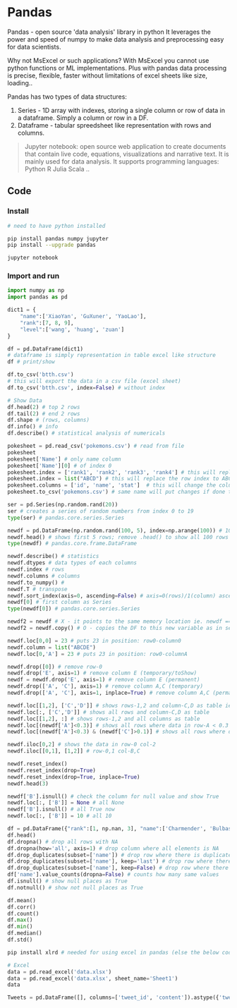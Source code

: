 # Pandas

Pandas - open source 'data analysis' library in python
It leverages the power and speed of numpy to make data analysis and preprocessing easy for data scientists.

Why not MsExcel or such applications?
With MsExcel you cannot use python functions or ML implementations.
Plus with pandas data processing is precise, flexible, faster without limitations of excel sheets like size, loading..

Pandas has two types of data structures:

1. Series - 1D array with indexes, storing a single column or row of data in a dataframe. Simply a column or row in a DF.
2. Dataframe - tabular spreedsheet like representation with rows and columns.

> Jupyter notebook: open source web application to create documents that contain live code, equations, visualizations and narrative text.
It is mainly used for data analysis.
It supports programming languages: Python R Julia Scala ..

## Code

### Install

```sh
# need to have python installed

pip install pandas numpy jupyter
pip install --upgrade pandas

jupyter notebook
```

### Import and run

```py
import numpy as np
import pandas as pd
```

```py
dict1 = {
    "name":['XiaoYan', 'GuXuner', 'YaoLao'],
    "rank":[7, 8, 9],
    "level":['wang', 'huang', 'zuan']
}

df = pd.DataFrame(dict1)
# dataframe is simply representation in table excel like structure 
df # print/show

df.to_csv('btth.csv')
# this will export the data in a csv file (excel sheet)
df.to_csv('btth.csv', index=False) # without index

# Show Data
df.head(2) # top 2 rows
df.tail(2) # end 2 rows
df.shape # (rows, columns)
df.info() # info
df.describe() # statistical analysis of numericals

pokesheet = pd.read_csv('pokemons.csv') # read from file
pokesheet
pokesheet['Name'] # only name column
pokesheet['Name'][0] # of index 0
pokesheet.index = ['rank1', 'rank2', 'rank3', 'rank4'] # this will replace the regular index (row) ie. 01234..
pokesheet.index = list("ABCD") # this will replace the row index to ABCD.. ^same
pokesheet.columns = ['id', 'name', 'stat']  # this will change the column index/names
pokesheet.to_csv('pokemons.csv') # same name will put changes if done to data, or copy can be done with other name

```

```py
ser = pd.Series(np.random.rand(20))
ser # creates a series of random numbers from index 0 to 19
type(ser) # pandas.core.series.Series

newdf = pd.DataFrame(np.random.rand(100, 5), index=np.arange(100)) # 100 rows 5 columns of random numbers
newdf.head() # shows first 5 rows; remove .head() to show all 100 rows 
type(newdf) # pandas.core.frame.DataFrame

newdf.describe() # statistics
newdf.dtypes # data types of each columns
newdf.index # rows
newdf.columns # columns
newdf.to_numpy() # 
newdf.T # transpose
newdf.sort_index(axis=0, ascending=False) # axis=0(rows)/1(column) ascending=True(default)/False
newdf[0] # first column as Series
type(newdf[0]) # pandas.core.series.Series

newdf2 = newdf # X - it points to the same memory location ie. newdf == newdf2 always (both will show changes to one's).
newdf2 = newdf.copy() # O - copies the DF to this new variable as in separate lacation (or newdf[:])

newdf.loc[0,0] = 23 # puts 23 in position: row0-column0 
newdf.column = list("ABCDE")
newdf.loc[0,'A'] = 23 # puts 23 in position: row0-columnA 

newdf.drop([0]) # remove row-0
newdf.drop('E', axis=1) # remove column E (temporary/toShow)
newdf = newdf.drop('E', axis=1) # remove column E (permanent)
newdf.drop(['A', 'C'], axis=1) # remove column A,C (temporary)
newdf.drop(['A', 'C'], axis=1, inplace=True) # remove column A,C (permanent)

newdf.loc[[1,2], ['C','D']] # shows rows-1,2 and column-C,D as table ie. 4 elements/cells
newdf.loc[:, ['C','D']] # shows all rows and column-C,D as table
newdf.loc[[1,2], :] # shows rows-1,2 and all columns as table
newdf.loc[(newdf['A']<0.3)] # shows all rows where data in row-A < 0.3
newdf.loc[(newdf['A']<0.3) & (newdf['C']>0.1)] # shows all rows where data in row-A < 0.3 and in row-C > 0.1

newdf.iloc[0,2] # shows the data in row-0 col-2
newdf.iloc[[0,1], [1,2]] # row-0,1 col-B,C

newdf.reset_index()
newdf.reset_index(drop=True)
newdf.reset_index(drop=True, inplace=True)
newdf.head(3)

newdf['B'].isnull() # check the column for null value and show True
newdf.loc[:, ['B']] = None # all None
newdf['B'].isnull() # all True now
newdf.loc[:, ['B']] = 10 # all 10

df = pd.DataFrame({"rank":[1, np.nan, 3], "name":['Charmender', 'Bulbasaur', 'Squirtle'], "born":[pd.NaT, pd.NaT, pd.Timestamp("1990-02-23")]})
df.head()
df.dropna() # drop all rows with NA
df.dropna(how='all', axis=1) # drop column where all elements is NA
df.drop_duplicates(subset=['name']) # drop row where there is duplicate name (more than 1 except the first)
df.drop_duplicates(subset=['name'], keep='last') # drop row where there is duplicate name (more than 1 except the last)
df.drop_duplicates(subset=['name'], keep=False) # drop row where there is duplicate name (all)
df['name'].value_counts(dropna=False) # counts how many same values
df.isnull() # show null places as True
df.notnull() # show not null places as True
```

```py
df.mean()
df.corr()
df.count()
df.max()
df.min()
df.median()
df.std()
```

```sh
pip install xlrd # needed for using excel in pandas (else the below code will throw error)
```

```py
# Excel
data = pd.read_excel('data.xlsx')
data = pd.read_excel('data.xlsx', sheet_name='Sheet1')
data
```

```py
Tweets = pd.DataFrame([], columns=['tweet_id', 'content']).astype({'tweet_id':'Int64', 'content':'object'})

```
